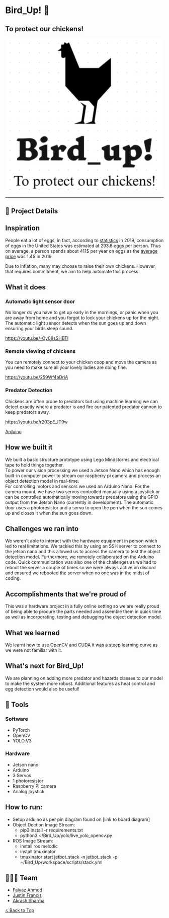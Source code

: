 <a name=top></a>

# Bird_Up! 🐓

## To protect our chickens! 

![banner](img0.png)

---



<!--- See our devpost [here](https://devpost.com/software/reboot-0eyc7p): [devpost.com/software/reboot-0eyc7p](https://devpost.com/software/reboot-0eyc7p) --->

## 📑 Project Details

## Inspiration
People eat a lot of eggs, in fact, according to [statistics](https://www.statista.com/statistics/183678/per-capita-consumption-of-eggs-in-the-us-since-2000/) in 2019, consumption of eggs in the United States was estimated at 293.6 eggs per person. Thus on average, a person spends about 411$ per year on eggs as the [average price](https://www.statista.com/statistics/183678/per-capita-consumption-of-eggs-in-the-us-since-2000/) was 1.4$ in 2019.   
   
Due to inflation, many may choose to raise their own chickens. However, that requires commitment, we aim to help automate this process.

## What it does

### Automatic light sensor door
No longer do you have to get up early in the mornings, or panic when you are away from home and you forgot to lock your chickens up for the night.  The automatic light sensor detects when the sun goes up and down ensuring your birds sleep sound.

https://youtu.be/-Oy08sSHBTI

### Remote viewing of chickens
You can remotely connect to your chicken coop and move the camera as you need to make sure all your lovely ladies are doing fine.

https://youtu.be/259Wf4aDriA

### Predator Detection
Chickens are often prone to predators but using machine learning we can detect exactly where a predator is and fire our patented predator cannon to keep predators away.

https://youtu.be/r203pE_IT9w 

[Arduino](https://github.com/wagonhelm/Bird_Up/blob/main/arduino.png)   

## How we built it
We built a basic structure prototype using Lego Mindstorms and electrical tape to hold things together.  
To power our vision processing we used a Jetson Nano which has enough built-in computer power to stream our raspberry pi camera and process an object detection model in real-time.  
For controlling motors and sensors we used an Arduino Nano.  For the camera mount, we have two servos controlled manually using a joystick or can be controlled automatically moving towards predators using the GPIO output from the Jetson Nano (currently in development).  The automatic door uses a photoresistor and a servo to open the pen when the sun comes up and closes it when the sun goes down.

## Challenges we ran into
We weren't able to interact with the hardware equipment in person which led to real limitations. We tackled this by using an SSH server to connect to the jetson nano and this allowed us to access the camera to test the object detection model. Furthermore, we remotely collaborated on the Arduino code.
Quick communication was also one of the challenges as we had to reboot the server a couple of times so we were always active on discord and ensured we rebooted the server when no one was in the midst of coding.

## Accomplishments that we're proud of
This was a hardware project in a fully online setting so we are really proud of being able to procure the parts needed and assemble them in quick time as well as incorporating, testing and debugging the object detection model.

## What we learned
We learnt how to use OpenCV and CUDA it was a steep learning curve as we were not familiar with it.


## What's next for Bird_Up!
We are planning on adding more predator and hazards classes to our model to make the system more robust.  Additional features as heat control and egg detection would also be useful!



## 🔨 Tools

### Software
* PyTorch
* OpenCV
* YOLO.V3 


### Hardware
* Jetson nano
* Arduino
* 3 Servos
* 1 photoresistor
* Raspberry Pi camera
* Analog joystick




## How to run:

- Setup arduino as per pin diagram found on [link to board diagram]
- Object Dection Image Stream: 
   - pip3 install -r requirements.txt
   - python3 ~/Bird_Up/yolo/live_yolo_opencv.py
- ROS Image Stream:
   - install ros melodic
   - install tmuxinator
   - tmuxinator start jetbot_stack -n jetbot_stack -p ~/Bird_Up/workspace/scripts/stack.yml



## 👨‍👧‍👧 Team

<!--- put your links here --->

* [Faiyaz Ahmed](https://github.com/Faiyaz42)
* [Justin Francis](https://github.com/wagonhelm)
* [Akrash Sharma](https://github.com/Akarsh654/)


[🔝 Back to Top](#top)
